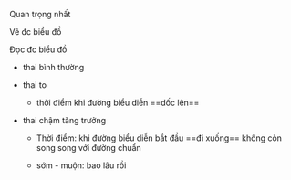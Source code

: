Quan trọng nhất  
Vẽ đc biểu đồ  
Đọc đc biểu đồ  
- thai bình thường  
- thai to  
	- thời điểm khi đường biểu diễn ==dốc lên==  
- thai chậm tăng trưởng  
	- Thời điểm: khi đường biểu diễn bắt đầu ==đi xuống== không còn song song với đường chuẩn  
	- sớm - muộn: bao lâu rồi  
